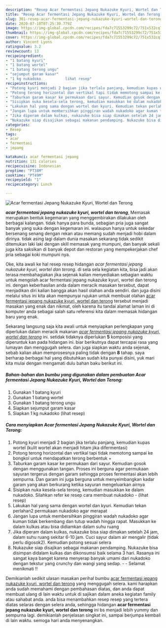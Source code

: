 ```yaml
---
description: "Resep Acar fermentasi Jepang Nukazuke Kyuri, Wortel dan Terong yang Enak"
title: "Resep Acar fermentasi Jepang Nukazuke Kyuri, Wortel dan Terong yang Enak"
slug: 361-resep-acar-fermentasi-jepang-nukazuke-kyuri-wortel-dan-terong-yang-enak
date: 2020-07-10T07:25:39.779Z
image: https://img-global.cpcdn.com/recipes/fda7c71553299c72/751x532cq70/acar-fermentasi-jepang-nukazuke-kyuri-wortel-dan-terong-foto-resep-utama.jpg
thumbnail: https://img-global.cpcdn.com/recipes/fda7c71553299c72/751x532cq70/acar-fermentasi-jepang-nukazuke-kyuri-wortel-dan-terong-foto-resep-utama.jpg
cover: https://img-global.cpcdn.com/recipes/fda7c71553299c72/751x532cq70/acar-fermentasi-jepang-nukazuke-kyuri-wortel-dan-terong-foto-resep-utama.jpg
author: Vincent Lyons
ratingvalue: 3.2
reviewcount: 13
recipeingredient:
- "1 batang kyuri"
- "1 batang wortel"
- "1 batang terong ungu"
- "sejumput garam kasar"
- "1 kg nukadoko           lihat resep"
recipeinstructions:
- "Potong kyuri menjadi 2 bagian jika terlalu panjang, kemudian kupas wortel (kulit wortel akan menjadi hitam jika difermentasi)"
- "Potong terong horizontal dan vertikal tapi tidak memotong sampai ke bongkol untuk mendapatkan terong berbentuk +"
- "Taburkan garam kasar ke permukaan dari sayur. Kemudian gosok dengan menggunakan tangan. Proses ini berguna agar permukaan sayuran tergerus dengan garam sehingga proses fermentasi akan lebih sempurna. Dan garam ini juga berguna untuk menyeimbangkan kadar garam yang akan berkurang ketika sayuran mengeluarkan airnya"
- "Sisipkan nuka kesela-sela terong, kemudian masukkan ke dalam nukadoko. Silahkan refer ke resep cara membuat nukadoko           (lihat resep)"
- "Lakukan hal yang sama dengan wortel dan kyuri. Kemudian tekan perlahan2 permukaan nukadoko agar merapat"
- "Jangan lupa untuk membersihkan pinggiran wadah nukadoko agar kuman tidak berkembang dan tutup wadah hingga rapat. Masukkan ke dalam kulkas atau bisa didiamkan dalam suhu ruang"
- "Jika diperam dalam kulkas, nukazuke bisa siap dimakan setelah 24 jam, dalam suhu ruang sekitar 6-10 jam. Cuci sayur dalam air mengalir (tidak perlu digosok2). Kemudian potong sesuai selera"
- "Nukazuke siap disajikan sebagai makanan pendamping. Nukazuke bisa disimpan didalam kulkas dan dikonsumsi baik selama 3 hari. Rasanya ini sangat kaya banget karena menyerap banyak umami dari nukadoko dengan tekstur yang crunchy dan wangi yang sedap.   Selamat menikmati !!"
categories:
- Resep
tags:
- acar
- fermentasi
- jepang

katakunci: acar fermentasi jepang 
nutrition: 131 calories
recipecuisine: Indonesian
preptime: "PT38M"
cooktime: "PT49M"
recipeyield: "1"
recipecategory: Lunch

---
```



![Acar fermentasi Jepang Nukazuke Kyuri, Wortel dan Terong](https://img-global.cpcdn.com/recipes/fda7c71553299c72/751x532cq70/acar-fermentasi-jepang-nukazuke-kyuri-wortel-dan-terong-foto-resep-utama.jpg)

<b><i>acar fermentasi jepang nukazuke kyuri, wortel dan terong</i></b>, Memasak merupakan bentuk kegemaran yang menggembirakan dilakukan oleh berbagai kalangan. tidak hanya para bunda, sebagian pria juga sangat banyak yang suka dengan kegemaran ini. walaupun hanya untuk sekedar bersenang senang dengan rekan atau memang sudah menjadi hobi dalam dirinya. tidak asing lagi dalam dunia masakan sekarang tidak sedikit ditemukan laki laki dengan skill memasak yang mumpuni, dan banyak sekali juga kita saksikan di banyak depot dan restoran yang mempekerjakan chef pria sebagai koki mumpuni nya.



Oke, kita awali ke hal resep resep hidangan <i>acar fermentasi jepang nukazuke kyuri, wortel dan terong</i>. di sela sela kegiatan kita, bisa jadi akan terasa membahagiakan jika sejenak kalian menyediakan sebagian waktu untuk mengolah acar fermentasi jepang nukazuke kyuri, wortel dan terong ini. dengan keberhasilan anda dalam meracik masakan tersebut, dapat menjadikan diri kalian bangga akan hasil olahan anda sendiri. dan juga disini melalui situs ini kita akan mempunyai rujukan untuk membuat olahan <u>acar fermentasi jepang nukazuke kyuri, wortel dan terong</u> tersebut menjadi masakan yang enak dan nikmat, oleh karena itu tandai alamat laman ini di komputer anda sebagai salah satu referensi kita dalam memasak hidangan baru yang enak.


Sekarang langsung saja kita awali untuk menyiapkan perlengkapan yang diperlukan dalam meracik makanan <u><i>acar fermentasi jepang nukazuke kyuri, wortel dan terong</i></u> ini. setidak tidaknya diperlukan <b>5</b> komposisi yang diperuntuk kan pada hidangan ini. biar berikutnya dapat tercapai rasa yang lumayan dan menggugah selera. dan juga siapkan waktu anda sejenak, sebab kalian akan memprosesnya paling tidak dengan <b>8</b> tahap. saya berharap berbagai hal yang dibutuhkan sudah kita punyai disini, yuk mari kita mulai dengan mengamati dulu bahan baku berikut ini.

<!--inarticleads1-->

##### Bahan-bahan dan bumbu yang digunakan dalam pembuatan Acar fermentasi Jepang Nukazuke Kyuri, Wortel dan Terong:

1. Gunakan 1 batang kyuri
1. Gunakan 1 batang wortel
1. Gunakan 1 batang terong ungu
1. Siapkan sejumput garam kasar
1. Siapkan 1 kg nukadoko           (lihat resep)




<!--inarticleads2-->

##### Cara menyiapkan Acar fermentasi Jepang Nukazuke Kyuri, Wortel dan Terong:

1. Potong kyuri menjadi 2 bagian jika terlalu panjang, kemudian kupas wortel (kulit wortel akan menjadi hitam jika difermentasi)
1. Potong terong horizontal dan vertikal tapi tidak memotong sampai ke bongkol untuk mendapatkan terong berbentuk +
1. Taburkan garam kasar ke permukaan dari sayur. Kemudian gosok dengan menggunakan tangan. Proses ini berguna agar permukaan sayuran tergerus dengan garam sehingga proses fermentasi akan lebih sempurna. Dan garam ini juga berguna untuk menyeimbangkan kadar garam yang akan berkurang ketika sayuran mengeluarkan airnya
1. Sisipkan nuka kesela-sela terong, kemudian masukkan ke dalam nukadoko. Silahkan refer ke resep cara membuat nukadoko -           (lihat resep)
1. Lakukan hal yang sama dengan wortel dan kyuri. Kemudian tekan perlahan2 permukaan nukadoko agar merapat
1. Jangan lupa untuk membersihkan pinggiran wadah nukadoko agar kuman tidak berkembang dan tutup wadah hingga rapat. Masukkan ke dalam kulkas atau bisa didiamkan dalam suhu ruang
1. Jika diperam dalam kulkas, nukazuke bisa siap dimakan setelah 24 jam, dalam suhu ruang sekitar 6-10 jam. Cuci sayur dalam air mengalir (tidak perlu digosok2). Kemudian potong sesuai selera
1. Nukazuke siap disajikan sebagai makanan pendamping. Nukazuke bisa disimpan didalam kulkas dan dikonsumsi baik selama 3 hari. Rasanya ini sangat kaya banget karena menyerap banyak umami dari nukadoko dengan tekstur yang crunchy dan wangi yang sedap.  -  - Selamat menikmati !!




Demikianlah sedikit ulasan masakan perihal bumbu <u>acar fermentasi jepang nukazuke kyuri, wortel dan terong</u> yang menggugah selera. kami harapkan anda sudah memahami dengan pembahasan diatas, dan anda dapat membuat ulang di lain waktu untuk di sajikan dalam aneka kegiatan family atau sahabat anda. anda bisa menambahkan resep resep yang tertera diatas selaras dengan selera anda, sehingga hidangan <b>acar fermentasi jepang nukazuke kyuri, wortel dan terong</b> ini bs menjadi lebih yummy dan sempurna lagi. demikianlah penjelasan singkat ini, sampai berjumpa kembali di lain waktu. semoga hari anda menyenangkan.
